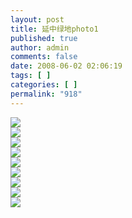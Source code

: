 ```yaml
---
layout: post
title: 延中绿地photo1
published: true
author: admin
comments: false
date: 2008-06-02 02:06:19
tags: [ ]
categories: [ ]
permalink: "918"
---
```

![][1]  
![][2]  
![][3]  
![][4]  
![][5]  
![][6]  
![][7]  
![][8]  
![][9]

 [1]: http://xujianian.com/jx/blog/UploadFiles/2008-6/62327564.jpg
 [2]: http://xujianian.com/jx/blog/UploadFiles/2008-6/62716096.jpg
 [3]: http://xujianian.com/jx/blog/UploadFiles/2008-6/62936372.jpg
 [4]: http://xujianian.com/jx/blog/UploadFiles/2008-6/62252088.jpg
 [5]: http://xujianian.com/jx/blog/UploadFiles/2008-6/62579261.jpg
 [6]: http://xujianian.com/jx/blog/UploadFiles/2008-6/62416169.jpg
 [7]: http://xujianian.com/jx/blog/UploadFiles/2008-6/62259174.jpg
 [8]: http://xujianian.com/jx/blog/UploadFiles/2008-6/62273566.jpg
 [9]: http://xujianian.com/jx/blog/UploadFiles/2008-6/62741419.jpg